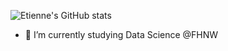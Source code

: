 ![Etienne's GitHub stats](https://github-readme-stats.vercel.app/api?username=etiiir&hide=contribs,prs)

- 🌱 I’m currently studying Data Science @FHNW

<!--
**etiiiR/etiiiR** is a ✨ _special_ ✨ repository because its `README.md` (this file) appears on your GitHub profile.




Here are some ideas to get you started:

- 🔭 I’m currently working on ...
- 🌱 I’m currently learning ...
- 👯 I’m looking to collaborate on ...
- 🤔 I’m looking for help with ...
- 💬 Ask me about ...
- 📫 How to reach me: ...
- 😄 Pronouns: ...
- ⚡ Fun fact: ...
-->

